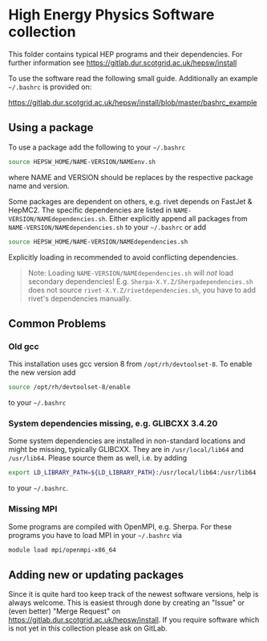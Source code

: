 # High Energy Physics Software collection

This folder contains typical HEP programs and their dependencies.
For further information see https://gitlab.dur.scotgrid.ac.uk/hepsw/install

To use the software read the following small guide. Additionally an example
`~/.bashrc` is provided on:

https://gitlab.dur.scotgrid.ac.uk/hepsw/install/blob/master/bashrc_example

## Using a package

To use a package add the following to your `~/.bashrc`

```sh
source HEPSW_HOME/NAME-VERSION/NAMEenv.sh
```

where NAME and VERSION should be replaces by the respective package name and
version.

Some packages are dependent on others, e.g. rivet depends on FastJet & HepMC2.
The specific dependencies are listed in `NAME-VERSION/NAMEdependencies.sh`.
Either explicitly append all packages from `NAME-VERSION/NAMEdependencies.sh` to
your `~/.bashrc` or add

```sh
source HEPSW_HOME/NAME-VERSION/NAMEdependencies.sh
```

Explicitly loading in recommended to avoid conflicting dependencies.

> Note: Loading `NAME-VERSION/NAMEdependencies.sh` will _not_ load secondary
> dependencies! E.g. `Sherpa-X.Y.Z/Sherpadependencies.sh` does not source
> `rivet-X.Y.Z/rivetdependencies.sh`, you have to add rivet's dependencies
> manually.


## Common Problems

### Old gcc

This installation uses gcc version 8 from `/opt/rh/devtoolset-8`. To enable the
new version add

```sh
source /opt/rh/devtoolset-8/enable
```

to your `~/.bashrc`

### System dependencies missing, e.g. GLIBCXX 3.4.20

Some system dependencies are installed in non-standard locations and might be
missing, typically GLIBCXX. They are in `/usr/local/lib64` and `/usr/lib64`.
Please source them as well, i.e. by adding

```sh
export LD_LIBRARY_PATH=${LD_LIBRARY_PATH}:/usr/local/lib64:/usr/lib64
```

to your `~/.bashrc`.


### Missing MPI

Some programs are compiled with OpenMPI, e.g. Sherpa. For these programs you
have to load MPI in your `~/.bashrc` via

```sh
module load mpi/openmpi-x86_64
```

## Adding new or updating packages

Since it is quite hard too keep track of the newest software versions, help is
always welcome. This is easiest through done by creating an "Issue" or (even
better) "Merge Request" on https://gitlab.dur.scotgrid.ac.uk/hepsw/install. If
you require software which is not yet in this collection please ask on GitLab.
